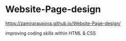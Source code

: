 # Website-Page-design

https://zamiraraupova.github.io/Website-Page-design/

improving coding skills within HTML & CSS
